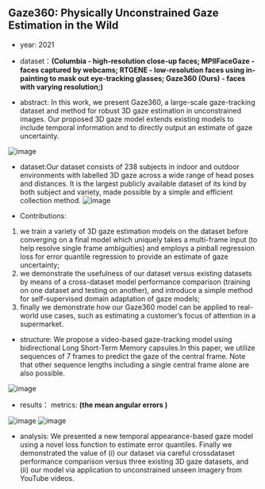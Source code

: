 ## Gaze360: Physically Unconstrained Gaze Estimation in the Wild

- year: 2021

- dataset：**(Columbia - high-resolution close-up faces; MPIIFaceGaze - faces captured by webcams; RTGENE - low-resolution faces using in-painting to mask out eye-tracking glasses; Gaze360 (Ours) - faces with varying resolution;)**  

- abstract: In this work, we present Gaze360, a large-scale gaze-tracking dataset and method for robust 3D gaze estimation in unconstrained images.  Our proposed 3D gaze model extends existing models to include temporal information and to directly output an estimate of gaze uncertainty.

![image](https://github.com/VLISLAB/360-DL-Survey/blob/main/Images/Gaze360abstract.png)

- dataset:Our dataset consists of 238 subjects in indoor and outdoor environments with labelled 3D gaze across a wide range of head poses and distances. It is the largest publicly available dataset of its kind by both subject and variety, made possible by a simple and efficient collection method.
![image](https://github.com/VLISLAB/360-DL-Survey/blob/main/Images/Gaze360dataset.png)

- Contributions:
1) we train a variety of 3D gaze estimation models on the dataset before converging on a final model which uniquely takes a multi-frame input (to help resolve single frame ambiguities) and employs a pinball regression loss for error quantile regression to provide an estimate of gaze uncertainty;
2) we demonstrate the usefulness of our dataset versus existing datasets by means of a cross-dataset model performance comparison (training on one dataset and testing on another), and introduce a simple method for self-supervised domain adaptation of gaze models;
3) finally we demonstrate how our Gaze360 model can be applied to real-world use cases, such as estimating a customer’s focus of attention in a supermarket.

- structure: We propose a video-based gaze-tracking model using bidirectional Long Short-Term Memory capsules.In this paper, we utilize sequences of 7 frames to predict the gaze of the central frame. Note that other sequence lengths including a single central frame alone are also possible.

![image](https://github.com/VLISLAB/360-DL-Survey/blob/main/Images/Gaze360structure.png)


- results：
metrics: **(the mean angular errors )**

![image](https://github.com/VLISLAB/360-DL-Survey/blob/main/Images/Gaze360result.png)
![image](https://github.com/VLISLAB/360-DL-Survey/blob/main/Images/Gaze360result1.png)

- analysis: We presented a new temporal appearance-based gaze model using a novel loss function to estimate error quantiles. Finally we demonstrated the value of (i) our dataset via careful crossdataset performance comparison versus three existing 3D gaze datasets, and (ii) our model via application to unconstrained unseen imagery from YouTube videos.
